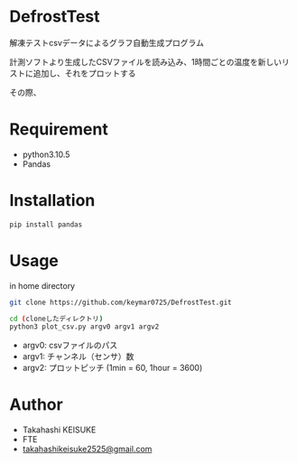# DefrostTest
解凍テストcsvデータによるグラフ自動生成プログラム


計測ソフトより生成したCSVファイルを読み込み、1時間ごとの温度を新しいリストに追加し、それをプロットする

その際、

# Requirement

* python3.10.5
* Pandas

# Installation

```bash
pip install pandas
```

# Usage

in home directory

```bash
git clone https://github.com/keymar0725/DefrostTest.git
```

```bash
cd (cloneしたディレクトリ)
python3 plot_csv.py argv0 argv1 argv2
```

* argv0: csvファイルのパス
* argv1: チャンネル（センサ）数
* argv2: プロットピッチ (1min = 60, 1hour = 3600)

# Author

* Takahashi KEISUKE
* FTE
* takahashikeisuke2525@gmail.com
